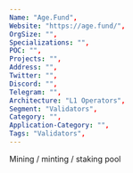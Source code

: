 ```yaml
--- 
Name: "Age.Fund", 
Website: "https://age.fund/", 
OrgSize: "",
Specializations: "",
POC: "",
Projects: "",
Address: "",
Twitter: "", 
Discord: "",
Telegram: "",
Architecture: "L1 Operators",
Segment: "Validators",
Category: "",
Application-Category: "",
Tags: "Validators",
--- 
```

<!--lang:en--> 
Mining / minting / staking pool
<!--lang:es--] 
Minería / acuñación / grupo de participación
<!--lang:de--] 
Mining / Minting / Staking-Pool
<!--lang:fr--] 
Pool minier / monnayeur / jalonnement
<!--lang:pl--] 
Górnictwo / bicie / tyczenie puli
<!--lang:uk--] 
Майнінг / карбування / стейкинг-пул
[!--lang:*--> 
